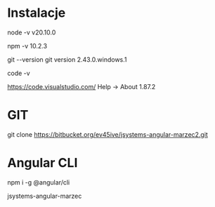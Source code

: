 # Instalacje 
node -v 
v20.10.0

npm -v
10.2.3

git --version
git version 2.43.0.windows.1

code -v

https://code.visualstudio.com/
Help -> About 
1.87.2


# GIT
git clone https://bitbucket.org/ev45ive/jsystems-angular-marzec2.git

# Angular CLI
npm i -g @angular/cli

jsystems-angular-marzec